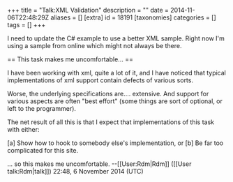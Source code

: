 +++
title = "Talk:XML Validation"
description = ""
date = 2014-11-06T22:48:29Z
aliases = []
[extra]
id = 18191
[taxonomies]
categories = []
tags = []
+++

I need to update the C# example to use a better XML sample. Right now I'm using a sample from online which might not always be there.

== This task makes me uncomfortable... ==

I have been working with xml, quite a lot of it, and I have noticed that typical implementations of xml support contain defects of various sorts.

Worse, the underlying specifications are.... extensive. And support for various aspects are often "best effort" (some things are sort of optional, or left to the programmer).

The net result of all this is that I expect that implementations of this task with either:

[a] Show how to hook to somebody else's implementation, or
[b] Be far too complicated for this site.

... so this makes me uncomfortable. --[[User:Rdm|Rdm]] ([[User talk:Rdm|talk]]) 22:48, 6 November 2014 (UTC)
